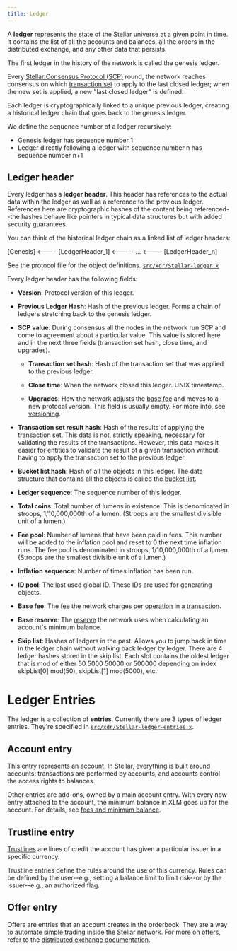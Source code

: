 ```yaml
---
title: Ledger
---
```


A **ledger** represents the state of the Stellar universe at a given point in time. It contains the list of all the accounts and balances, all the orders in the distributed exchange, and any other data that persists.

The first ledger in the history of the network is called the genesis ledger.

Every [Stellar Consensus Protocol (SCP)](https://www.stellar.org/papers/stellar-consensus-protocol.pdf) round, the network reaches consensus on which [transaction set](./transactions.md#transaction-set) to apply to the last closed ledger; when the new set is applied, a new "last closed ledger" is defined.

Each ledger is cryptographically linked to a unique previous ledger, creating a historical ledger chain that goes back to the genesis ledger.

We define the sequence number of a ledger recursively:
* Genesis ledger has sequence number 1
* Ledger directly following a ledger with sequence number n has sequence number n+1

## Ledger header
Every ledger has a **ledger header**. This header has references to the actual data within the ledger as well as a reference to the previous ledger. References here are cryptographic hashes of the content being referenced--the hashes behave like pointers in typical data structures but with added security guarantees.

You can think of the historical ledger chain as a linked list of ledger headers:

[Genesis] <---- [LedgerHeader_1] <----- ... <---- [LedgerHeader_n]

See the protocol file for the object definitions.
[`src/xdr/Stellar-ledger.x`](https://github.com/stellar/stellar-core/blob/master/src/xdr/Stellar-ledger.x)

Every ledger header has the following fields:

- **Version**: Protocol version of this ledger.

- **Previous Ledger Hash**: Hash of the previous ledger. Forms a chain of ledgers stretching back to the genesis ledger.

- **SCP value**: During consensus all the nodes in the network run SCP and come to agreement about a particular value. This value is stored here and in the next three fields (transaction set hash, close time, and upgrades).

  - **Transaction set hash**: Hash of the transaction set that was applied to the previous ledger.

  - **Close time**: When the network closed this ledger. UNIX timestamp.

  - **Upgrades**: How the network adjusts the [base fee](./fees.md) and moves to a new protocol version. This field is usually empty. For more info, see [versioning](./versioning.md).

- **Transaction set result hash**: Hash of the results of applying the transaction set. This data is not, strictly speaking, necessary for validating the results of the transactions. However, this data makes it easier for entities to validate the result of a given transaction without having to apply the transaction set to the previous ledger.

- **Bucket list hash**: Hash of all the objects in this ledger. The data structure that contains all the objects is called the [bucket list](https://github.com/stellar/stellar-core/tree/master/src/bucket).

- **Ledger sequence**: The sequence number of this ledger.

- **Total coins**: Total number of lumens in existence. This is denominated in stroops, 1/10,000,000th of a lumen. (Stroops are the smallest divisible unit of a lumen.)

- **Fee pool**: Number of lumens that have been paid in fees. This number will be added to the inflation pool and reset to 0 the next time inflation runs. The fee pool is denominated in stroops, 1/10,000,000th of a lumen. (Stroops are the smallest divisible unit of a lumen.)

- **Inflation sequence**: Number of times inflation has been run.

- **ID pool**: The last used global ID. These IDs are used for generating objects.

- **Base fee**: The [fee](./fees.md) the network charges per [operation](./operations.md) in a [transaction](./transactions.md).
- **Base reserve**: The [reserve](./fees.md) the network uses when calculating an account's minimum balance.
- **Skip list**: Hashes of ledgers in the past. Allows you to jump back in time in the ledger chain without walking back ledger by ledger. There are 4 ledger hashes stored in the skip list. Each slot contains the oldest ledger that is mod of either 50  5000  50000 or 500000 depending on index skipList[0] mod(50), skipList[1] mod(5000), etc.



# Ledger Entries

The ledger is a collection of **entries**. Currently there are 3 types of ledger entries. They're specified in
[`src/xdr/Stellar-ledger-entries.x`](https://github.com/stellar/stellar-core/blob/master/src/xdr/Stellar-ledger-entries.x).

## Account entry
This entry represents an [account](./accounts.md). In Stellar, everything is built around accounts: transactions are performed by accounts, and accounts control the access rights to balances.

Other entries are add-ons, owned by a main account entry. With every new entry
attached to the account, the minimum balance in XLM goes up for the
account. For details, see [fees and minimum balance](./fees.md).

## Trustline entry
[Trustlines](./assets.md) are lines of credit the account has given a particular issuer in a specific currency.

Trustline entries define the rules around the use of this currency. Rules can be defined by the user--e.g., setting a balance limit to limit risk--or by the issuer--e.g., an authorized flag.

## Offer entry
Offers are entries that an account creates in the orderbook. They are a way to automate simple trading inside the Stellar network. For more on offers, refer to the [distributed exchange documentation](/concepts/exchange.md).
